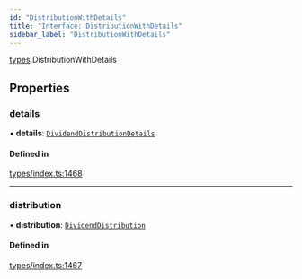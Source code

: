 ```yaml
---
id: "DistributionWithDetails"
title: "Interface: DistributionWithDetails"
sidebar_label: "DistributionWithDetails"
---
```


[types](../../../modules/Types/Types.md).DistributionWithDetails

## Properties

### details

• **details**: [`DividendDistributionDetails`](../../API/Entities/DividendDistribution/Types/DividendDistributionDetails/DividendDistributionDetails.md)

#### Defined in

[types/index.ts:1468](https://github.com/PolymeshAssociation/polymesh-sdk/blob/372a67e5d/src/types/index.ts#L1468)

___

### distribution

• **distribution**: [`DividendDistribution`](../../../classes/API/Entities/DividendDistribution/DividendDistribution.md)

#### Defined in

[types/index.ts:1467](https://github.com/PolymeshAssociation/polymesh-sdk/blob/372a67e5d/src/types/index.ts#L1467)
